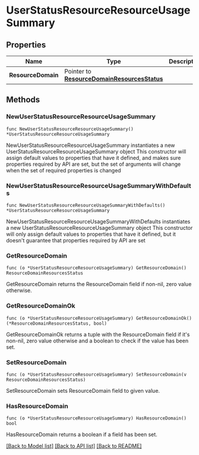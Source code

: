 # UserStatusResourceResourceUsageSummary

## Properties

Name | Type | Description | Notes
------------ | ------------- | ------------- | -------------
**ResourceDomain** | Pointer to [**ResourceDomainResourcesStatus**](ResourceDomainResourcesStatus.md) |  | [optional] 

## Methods

### NewUserStatusResourceResourceUsageSummary

`func NewUserStatusResourceResourceUsageSummary() *UserStatusResourceResourceUsageSummary`

NewUserStatusResourceResourceUsageSummary instantiates a new UserStatusResourceResourceUsageSummary object
This constructor will assign default values to properties that have it defined,
and makes sure properties required by API are set, but the set of arguments
will change when the set of required properties is changed

### NewUserStatusResourceResourceUsageSummaryWithDefaults

`func NewUserStatusResourceResourceUsageSummaryWithDefaults() *UserStatusResourceResourceUsageSummary`

NewUserStatusResourceResourceUsageSummaryWithDefaults instantiates a new UserStatusResourceResourceUsageSummary object
This constructor will only assign default values to properties that have it defined,
but it doesn't guarantee that properties required by API are set

### GetResourceDomain

`func (o *UserStatusResourceResourceUsageSummary) GetResourceDomain() ResourceDomainResourcesStatus`

GetResourceDomain returns the ResourceDomain field if non-nil, zero value otherwise.

### GetResourceDomainOk

`func (o *UserStatusResourceResourceUsageSummary) GetResourceDomainOk() (*ResourceDomainResourcesStatus, bool)`

GetResourceDomainOk returns a tuple with the ResourceDomain field if it's non-nil, zero value otherwise
and a boolean to check if the value has been set.

### SetResourceDomain

`func (o *UserStatusResourceResourceUsageSummary) SetResourceDomain(v ResourceDomainResourcesStatus)`

SetResourceDomain sets ResourceDomain field to given value.

### HasResourceDomain

`func (o *UserStatusResourceResourceUsageSummary) HasResourceDomain() bool`

HasResourceDomain returns a boolean if a field has been set.


[[Back to Model list]](../README.md#documentation-for-models) [[Back to API list]](../README.md#documentation-for-api-endpoints) [[Back to README]](../README.md)


